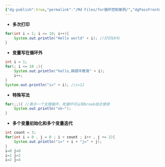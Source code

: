 ```yaml
---
{"dg-publish":true,"permalink":"/Md Files/for循环控制案例/","dgPassFrontmatter":true}
---
```


- **多次打印**
```java
for(int i = 1; i <= 10; i++){
	System.out.println("Hello world" + i); //打印10句
}
```
- **变量写在循环外**
```java
int i = 1;
for(; i <= 10 ;){
	System.out.println("hello,韩顺平教育" + i);
	i++;
}
System.out.println("i=" + i); //i=11
```
- **特殊写法**
```java
for(;;){ //表示一个无限循环，死循环可以和break结合使用
	System.out.println("ok~");
}
```
- **多个变量初始化和多个变量迭代**
```java
int count = 3;
for(int i = 0 , j = 0 ; i < count ; i++ , j += 2){
	System.out.println("i=" + i + "j=" + j);
}
i=0 j=0
i=1 j=2
i=2 j=4
```